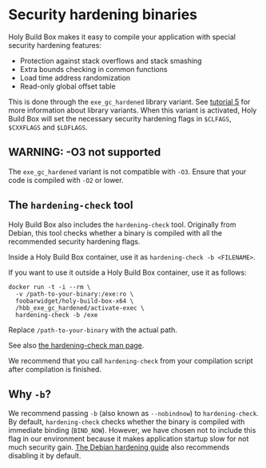 # Security hardening binaries

Holy Build Box makes it easy to compile your application with special security hardening features:

 * Protection against stack overflows and stack smashing
 * Extra bounds checking in common functions
 * Load time address randomization
 * Read-only global offset table

This is done through the `exe_gc_hardened` library variant. See [tutorial 5](TUTORIAL-5-LIBRARY-VARIANTS) for more information about library variants. When this variant is activated, Holy Build Box will set the necessary security hardening flags in `$CLFAGS`, `$CXXFLAGS` and `$LDFLAGS`.

## WARNING: -O3 not supported

The `exe_gc_hardened` variant is not compatible with `-O3`. Ensure that your code is compiled with `-O2` or lower.

## The `hardening-check` tool

Holy Build Box also includes the `hardening-check` tool. Originally from Debian, this tool checks whether a binary is compiled with all the recommended security hardening flags.

Inside a Holy Build Box container, use it as `hardening-check -b <FILENAME>`.

If you want to use it outside a Holy Build Box container, use it as follows:

    docker run -t -i --rm \
      -v /path-to-your-binary:/exe:ro \
      foobarwidget/holy-build-box-x64 \
      /hbb_exe_gc_hardened/activate-exec \
      hardening-check -b /exe

Replace `/path-to-your-binary` with the actual path.

See also [the hardening-check man page](http://manpages.ubuntu.com/manpages/trusty/man1/hardening-check.1.html).

We recommend that you call `hardening-check` from your compilation script after compilation is finished.

## Why `-b`?

We recommend passing `-b` (also known as `--nobindnow`) to `hardening-check`. By default, `hardening-check` checks whether the binary is compiled with immediate binding (`BIND_NOW`). However, we have chosen not to include this flag in our environment because it makes application startup slow for not much security gain. [The Debian hardening guide](https://wiki.debian.org/HardeningWalkthrough) also recommends disabling it by default.
